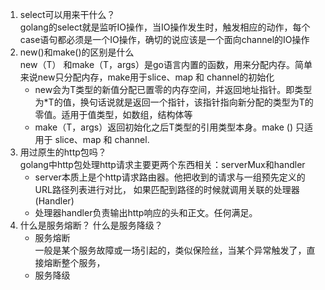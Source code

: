 1. select可以用来干什么？   
    golang的select就是监听IO操作，当IO操作发生时，触发相应的动作，每个case语句都必须是一个IO操作，确切的说应该是一个面向channel的IO操作
2. new()和make()的区别是什么    
    new（T） 和make（T，args）是go语言内置的函数，用来分配内存。简单来说new只分配内存，make用于slice、map 和 channel的初始化
    * new会为T类型的新值分配已置零的内存空间，并返回地址指针。即类型为*T的值，换句话说就是返回一个指针，该指针指向新分配的类型为T的零值。适用于值类型，如数组，结构体等
    * make（T，args）返回初始化之后T类型的引用类型本身。make () 只适用于 slice、map 和 channel.
3. 用过原生的http包吗？     
golang中http包处理http请求主要更两个东西相关：serverMux和handler
    * server本质上是个http请求路由器。他把收到的请求与一组预先定义的URL路径列表进行对比， 如果匹配到路径的时候就调用关联的处理器(Handler)
    * 处理器handler负责输出http响应的头和正文。任何满足。
4. 什么是服务熔断？ 什么是服务降级？        
    * 服务熔断  
        一般是某个服务故障或一场引起的，类似保险丝，当某个异常触发了，直接熔断整个服务，
    * 服务降级  
